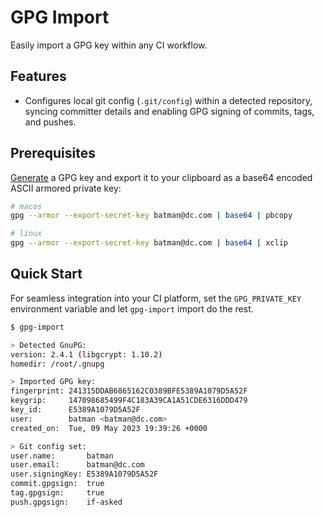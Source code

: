 # GPG Import

Easily import a GPG key within any CI workflow.

## Features

- Configures local git config (`.git/config`) within a detected repository, syncing committer details and enabling GPG signing of commits, tags, and pushes.

## Prerequisites

[Generate](https://docs.github.com/en/authentication/managing-commit-signature-verification/generating-a-new-gpg-key) a GPG key and export it to your clipboard as a base64 encoded ASCII armored private key:

```sh
# macos
gpg --armor --export-secret-key batman@dc.com | base64 | pbcopy

# linux
gpg --armor --export-secret-key batman@dc.com | base64 | xclip
```

## Quick Start

For seamless integration into your CI platform, set the `GPG_PRIVATE_KEY` environment variable and let `gpg-import` import do the rest.

```sh
$ gpg-import

> Detected GnuPG:
version: 2.4.1 (libgcrypt: 1.10.2)
homedir: /root/.gnupg

> Imported GPG key:
fingerprint: 241315DDAB6865162C0389BFE5389A1079D5A52F
keygrip:     147098685499F4C183A39CA1A51CDE6316DDD479
key_id:      E5389A1079D5A52F
user:        batman <batman@dc.com>
created_on:  Tue, 09 May 2023 19:39:26 +0000

> Git config set:
user.name:       batman
user.email:      batman@dc.com
user.signingKey: E5389A1079D5A52F
commit.gpgsign:  true
tag.gpgsign:     true
push.gpgsign:    if-asked
```
